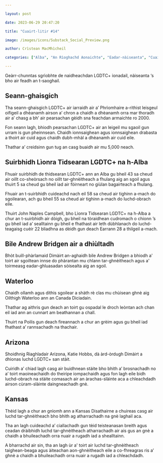 ```yaml
---

layout: post

date: 2023-06-29 20:47:20

title: "Cuairt-litir #14"

image: /images/icons/Substack_Social_Preview.png

author: Crìstean MacMhìcheil

categories: ["Alba", "An Rìoghachd Aonaichte", "Eadar-nàiseanta", "Cuairt-litir", "Foghlam", "Lagh", "Poileataigs"]

---
```


Geàrr-chunntas sgrìobhte de naidheachdan LGDTC+ ionadail, nàiseanta ‘s bho air feadh an t-saoghail.

## Seann-ghaisgich

Tha seann-ghaisgich LGDTC+ air iarraidh air a’ Phrìomhaire a-rithist leisgeul oifigeil a dhèanamh airson a’ chron a chaidh a dhèanamh orra mar thoradh air a’ chasg a bh’ air pearsachan gèidh sna feachdan armaichte ro 2000.

Fon seann lagh, bhiodh pearsachan LGDTC+ air an leigeil mu sgaoil gun urram is gun pheinnsean. Chaidh ionnsaighean agus ionnsaighean drabasta a thoirt air cuid agus chaidh dubh-mhàl a dhèanamh air cuid eile.

Thathar a’ creidsinn gun tug an casg buaidh air mu 5,000 neach.

## Suirbhidh Lìonra Tidsearan LGDTC+ na h-Alba

Fhuair suirbhidh de thidsearan LGDTC+ ann an Alba gu bheil 43 sa cheud air oillt co-sheòrsach no oillt tar-ghnèitheach a fhulang aig an sgoil agus thuirt 5 sa cheud gu bheil iad air fòirneart no giùlan bagairteach a fhulang.

Fhuair an t-suirbhidh cuideachd nach eil 58 sa cheud air tighinn a-mach do sgoilearan, ach gu bheil 55 sa cheud air tighinn a-mach do luchd-obrach eile.

Thuirt John Naples Campbell, bho Lìonra Tidsearan LGDTC+ na h-Alba a chur an t-suirbhidh air dòigh, gu bheil na tòraidhean cudromach o chionn ’s gu bheil iad a’ sealltainn gu bheil e fhathast air leth dùbhlanach do luchd-teagaisg cuèir 22 bliadhna as dèidh gun deach Earrann 28 a thilgeil a-mach.

## Bile Andrew Bridgen air a dhiùltadh

Bhòt buill-phàrlamaid Dimàirt an-aghaidh bile Andrew Bridgen a bhiodh a' toirt air sgoiltean innse do phàrantan mu chlann tar-ghnèitheach agus a' toirmeasg eadar-ghluasadan sòisealta aig an sgoil.

## Waterloo

Chaidh ollamh agus dithis sgoilear a shàth rè clas mu chùisean ghnè aig Oilthigh Waterloo ann an Canada Diciadain.

Thathar ag aithris gun deach an toirt gu ospadal le droch leòntan ach chan eil iad ann an cunnart am beathannan a chall.

Thuirt na Poilis gun deach fireannach a chur an grèim agus gu bheil iad fhathast a’ rannsachadh na thachair.

## Arizona

Shoidhnig Riaghladair Arizona, Katie Hobbs, dà àrd-òrdugh Dimàirt a dhìonas luchd LGDTC+ san stàit.

Cuiridh a’ chiad lagh casg air buidhnean stàite bho bhith a’ brosnachadh no a’ toirt maoineachaidh do theiripe iompachaidh agus fon lagh eile bidh luchd-obrach na stàite comasach air an àrachas-slàinte aca a chleachdadh airson cùram-slàinte daingneachadh gnè.

## Kansas

Thèid lagh a chur an gnìomh ann a Kansas Disathairne a chuireas casg air luchd tar-ghnèitheach bho bhith ag atharrachadh na gnè laghail aca.

Tha an lagh cuideachd a’ ciallachadh gun tèid teisteanasan breith agus ceadan dràibhidh luchd tar-ghnèitheach atharrachadh air ais gus an gnè a chaidh a bhuileachadh orra nuair a rugadh iad a shealltainn.

A bharrachd air sin, tha an lagh ùr a' toirt air luchd tar-ghnèitheach taighean-beaga agus àiteachan aon-ghnèitheach eile a co-fhreagras ris a’ ghnè a chaidh a bhuileachadh orra nuair a rugadh iad a chleachdadh.
